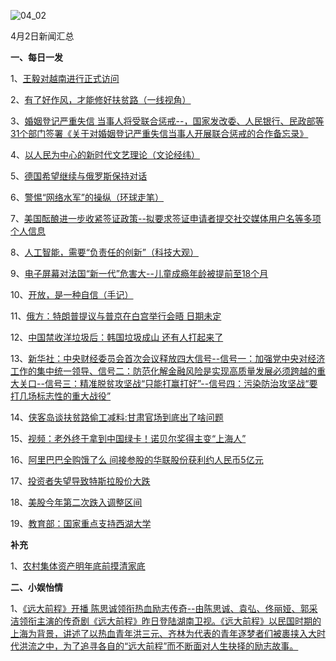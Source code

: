![04_02](F:\学习资料\局势分析\每日新闻汇总\2018\04_02.jpg)

4月2日新闻汇总

**一、每日一发**

1、[王毅对越南进行正式访问](http://paper.people.com.cn/rmrb/html/2018-04/03/nw.D110000renmrb_20180403_5-03.htm)

2、[有了好作风，才能修好扶贫路（一线视角）](http://paper.people.com.cn/rmrb/html/2018-04/03/nw.D110000renmrb_20180403_6-05.htm)

3、[婚姻登记严重失信 当事人将受联合惩戒--，国家发改委、人民银行、民政部等31个部门签署《关于对婚姻登记严重失信当事人开展联合惩戒的合作备忘录》](http://paper.people.com.cn/rmrb/html/2018-04/03/nw.D110000renmrb_20180403_5-09.htm)

4、[以人民为中心的新时代文艺理论（文论经纬）](http://paper.people.com.cn/rmrb/html/2018-04/03/nw.D110000renmrb_20180403_1-14.htm)

5、[德国希望继续与俄罗斯保持对话](http://paper.people.com.cn/rmrb/html/2018-04/03/nw.D110000renmrb_20180403_5-21.htm)

6、[警惕“网络水军”的操纵（环球走笔）](http://paper.people.com.cn/rmrb/html/2018-04/03/nw.D110000renmrb_20180403_6-21.htm)

7、[美国酝酿进一步收紧签证政策--拟要求签证申请者提交社交媒体用户名等多项个人信息](http://paper.people.com.cn/rmrb/html/2018-04/03/nw.D110000renmrb_20180403_2-21.htm)

8、[人工智能，需要“负责任的创新”（科技大观）](http://paper.people.com.cn/rmrb/html/2018-04/03/nw.D110000renmrb_20180403_1-22.htm)

9、[电子屏幕对法国“新一代”危害大--儿童成瘾年龄被提前至18个月](http://paper.people.com.cn/rmrb/html/2018-04/03/nw.D110000renmrb_20180403_4-22.htm)

10、[开放，是一种自信（手记）](http://paper.people.com.cn/rmrb/html/2018-04/03/nw.D110000renmrb_20180403_3-23.htm)

11、[俄方：特朗普提议与普京在白宫举行会晤 日期未定](http://news.163.com/18/0402/22/DEDV88880001875O.html)

12、[中国禁收洋垃圾后：韩国垃圾成山 还有人打起来了](http://news.163.com/18/0402/18/DEDH650A0001875O.html)

13、[新华社：中央财经委员会首次会议释放四大信号--信号一：加强党中央对经济工作的集中统一领导、信号二：防范化解金融风险是实现高质量发展必须跨越的重大关口--信号三：精准脱贫攻坚战“只能打赢打好”--信号四：污染防治攻坚战“要打几场标志性的重大战役”](http://news.163.com/18/0403/01/DEE9GUIH0001875N.html)

14、[侠客岛谈扶贫路偷工减料:甘肃官场到底出了啥问题](http://news.163.com/18/0403/00/DEE7709K0001875N.html)

15、[视频：老外终于拿到中国绿卡！诺贝尔奖得主变“上海人”](http://v.ifeng.com/video_13276009.shtml)

16、[阿里巴巴全购饿了么 间接参股的华联股份获利约人民币5亿元](http://www.zaobao.com/realtime/china/story20180402-847557)

17、[投资者失望导致特斯拉股价大跌](http://www.ftchinese.com/story/001077008)

18、[美股今年第二次跌入调整区间](http://www.ftchinese.com/story/001077009)

19、[教育部：国家重点支持西湖大学](http://news.ifeng.com/a/20180402/57257575_0.shtml)



**补充**

1、[农村集体资产明年底前摸清家底](http://paper.people.com.cn/rmrb/html/2018-04/03/nw.D110000renmrb_20180403_7-02.htm)



**二、小娱怡情**

1、[《远大前程》开播 陈思诚领衔热血励志传奇--由陈思诚、袁弘、佟丽娅、郭采洁领衔主演的传奇剧《远大前程》昨日登陆湖南卫视。《远大前程》以民国时期的上海为背景，讲述了以热血青年洪三元、齐林为代表的青年逐梦者们被裹挟入大时代洪流之中，为了追寻各自的“远大前程”而不断面对人生抉择的励志故事。](http://media.people.com.cn/n1/2018/0402/c14677-29901779.html)